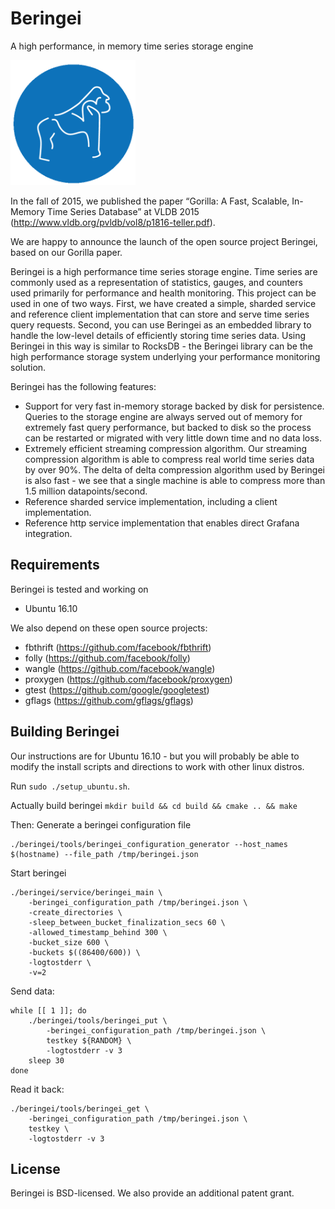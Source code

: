 # Beringei
A high performance, in memory time series storage engine

<img src="./beringei_logo_clear.png" height=200 width=200>

In the fall of 2015, we published the paper “Gorilla: A Fast, Scalable,
In-Memory Time Series Database” at VLDB 2015
(http://www.vldb.org/pvldb/vol8/p1816-teller.pdf).

We are happy to announce the launch of the open source project Beringei, based
on our Gorilla paper.

Beringei is a high performance time series storage engine. Time series
are commonly used as a representation of statistics, gauges, and counters
used primarily for performance and health monitoring. This project can
be used in one of two ways. First, we have created a simple, sharded
service and reference client implementation that can store and serve
time series query requests. Second, you can use Beringei as an embedded
library to handle the low-level details of efficiently storing time
series data. Using Beringei in this way is similar to RocksDB - the
Beringei library can be the high performance storage system underlying
your performance monitoring solution.

Beringei has the following features:
* Support for very fast in-memory storage backed by disk for persistence.
  Queries to the storage engine are always served out of memory for extremely
  fast query performance, but backed to disk so the process can be restarted
  or migrated with very little down time and no data loss.
* Extremely efficient streaming compression algorithm. Our streaming compression
  algorithm is able to compress real world time series data by over 90%.
  The delta of delta compression algorithm used by Beringei is also fast -
  we see that a single machine is able to compress more than 1.5 million
  datapoints/second.
* Reference sharded service implementation, including a client implementation.
* Reference http service implementation that enables direct Grafana integration.

## Requirements
Beringei is tested and working on
* Ubuntu 16.10

We also depend on these open source projects:
* fbthrift (https://github.com/facebook/fbthrift)
* folly (https://github.com/facebook/folly)
* wangle (https://github.com/facebook/wangle)
* proxygen (https://github.com/facebook/proxygen)
* gtest (https://github.com/google/googletest)
* gflags (https://github.com/gflags/gflags)

## Building Beringei
Our instructions are for Ubuntu 16.10 - but you will probably be able to modify
the install scripts and directions to work with other linux distros.

Run `sudo ./setup_ubuntu.sh`.

Actually build beringei
`mkdir build && cd build && cmake .. && make`

Then:
Generate a beringei configuration file
```
./beringei/tools/beringei_configuration_generator --host_names $(hostname) --file_path /tmp/beringei.json
```
Start beringei
```
./beringei/service/beringei_main \
    -beringei_configuration_path /tmp/beringei.json \
    -create_directories \
    -sleep_between_bucket_finalization_secs 60 \
    -allowed_timestamp_behind 300 \
    -bucket_size 600 \
    -buckets $((86400/600)) \
    -logtostderr \
    -v=2
```

Send data:
```
while [[ 1 ]]; do
    ./beringei/tools/beringei_put \
        -beringei_configuration_path /tmp/beringei.json \
        testkey ${RANDOM} \
        -logtostderr -v 3
    sleep 30
done
```

Read it back:
```
./beringei/tools/beringei_get \
    -beringei_configuration_path /tmp/beringei.json \
    testkey \
    -logtostderr -v 3
```

## License
Beringei is BSD-licensed. We also provide an additional patent grant.
